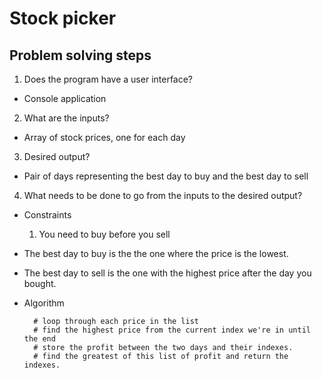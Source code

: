 # Stock picker
## Problem solving steps

1. Does the program have a user interface?
  - Console application
2. What are the inputs?
  - Array of stock prices, one for each day
3. Desired output?
  - Pair of days representing the best day to buy and the best day to sell
4. What needs to be done to go from the inputs to the desired output?
  - Constraints
    1. You need to buy before you sell
  - The best day to buy is the the one where the price is the lowest.
  - The best day to sell is the one with the highest price after the day you bought.

  - Algorithm
    ```
      # loop through each price in the list
      # find the highest price from the current index we're in until the end
      # store the profit between the two days and their indexes.
      # find the greatest of this list of profit and return the indexes.
    ```